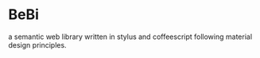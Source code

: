 # BeBi
a semantic web library written in stylus and coffeescript following material design principles.
